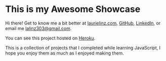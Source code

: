 # This is my Awesome Showcase

Hi there!  Get to know me a bit better at [laurielinz.com](http://www.laurielinz.com), [GitHub](https://github.com/LaurieLinz), [LinkedIn](https://www.linkedin.com/in/lauralinz), or email me lalinz303@gmail.com.

You can see this project hosted on [Heroku](https://turtle-paradise.herokuapp.com/).

This is a collection of projects that I completed while learning JavaScript, I hope you enjoy them as much as I enjoyed making them.



